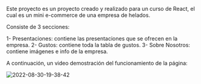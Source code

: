Este proyecto es un proyecto creado y realizado para un curso de React, el cual es un mini e-commerce de una empresa de helados.

Consiste de 3 secciones:

1- Presentaciones: contiene las presentaciones que se ofrecen en la empresa.
2- Gustos: contiene toda la tabla de gustos.
3- Sobre Nosotros: contiene imágenes e info de la empresa.

A continuación, un video demostración del funcionamiento de la página:

![2022-08-30-19-38-42](https://user-images.githubusercontent.com/76020444/187557070-effffc41-9307-4b87-b094-c0818d7e4f79.gif)
